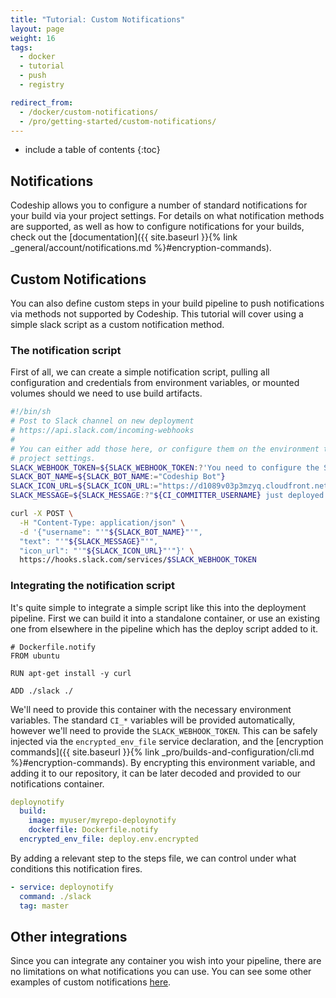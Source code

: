 ```yaml
---
title: "Tutorial: Custom Notifications"
layout: page
weight: 16
tags:
  - docker
  - tutorial
  - push
  - registry

redirect_from:
  - /docker/custom-notifications/
  - /pro/getting-started/custom-notifications/
---
```


* include a table of contents
{:toc}

## Notifications

Codeship allows you to configure a number of standard notifications for your build via your project settings. For details on what notification methods are supported, as well as how to configure notifications for your builds, check out the [documentation]({{ site.baseurl }}{% link _general/account/notifications.md %}#encryption-commands).

## Custom Notifications

You can also define custom steps in your build pipeline to push notifications via methods not supported by Codeship. This tutorial will cover using a simple slack script as a custom notification method.

### The notification script

First of all, we can create a simple notification script, pulling all configuration and credentials from environment variables, or mounted volumes should we need to use build artifacts.

```bash
#!/bin/sh
# Post to Slack channel on new deployment
# https://api.slack.com/incoming-webhooks
#
# You can either add those here, or configure them on the environment tab of your
# project settings.
SLACK_WEBHOOK_TOKEN=${SLACK_WEBHOOK_TOKEN:?'You need to configure the SLACK_WEBHOOK_TOKEN environment variable!'}
SLACK_BOT_NAME=${SLACK_BOT_NAME:="Codeship Bot"}
SLACK_ICON_URL=${SLACK_ICON_URL:="https://d1089v03p3mzyq.cloudfront.net/assets/website/logo-dark-90f893a2645c98929b358b2f93fa614b.png"}
SLACK_MESSAGE=${SLACK_MESSAGE:?"${CI_COMMITTER_USERNAME} just deployed version ${CI_COMMIT_ID}"}

curl -X POST \
  -H "Content-Type: application/json" \
  -d '{"username": "'"${SLACK_BOT_NAME}"'",
  "text": "'"${SLACK_MESSAGE}"'",
  "icon_url": "'"${SLACK_ICON_URL}"'"}' \
  https://hooks.slack.com/services/$SLACK_WEBHOOK_TOKEN
```

### Integrating the notification script

It's quite simple to integrate a simple script like this into the deployment pipeline. First we can build it into a standalone container, or use an existing one from elsewhere in the pipeline which has the deploy script added to it.

```
# Dockerfile.notify
FROM ubuntu

RUN apt-get install -y curl

ADD ./slack ./
```

We'll need to provide this container with the necessary environment variables. The standard `CI_*` variables will be provided automatically, however we'll need to provide the `SLACK_WEBHOOK_TOKEN`. This can be safely injected via the `encrypted_env_file` service declaration, and the [encryption commands]({{ site.baseurl }}{% link _pro/builds-and-configuration/cli.md %}#encryption-commands). By encrypting this environment variable, and adding it to our repository, it can be later decoded and provided to our notifications container.

```yaml
deploynotify
  build:
    image: myuser/myrepo-deploynotify
    dockerfile: Dockerfile.notify
  encrypted_env_file: deploy.env.encrypted
```

By adding a relevant step to the steps file, we can control under what conditions this notification fires.

```yaml
- service: deploynotify
  command: ./slack
  tag: master
```

## Other integrations

Since you can integrate any container you wish into your pipeline, there are no limitations on what notifications you can use. You can see some other examples of custom notifications [here](https://github.com/codeship/scripts/tree/master/notifications).
